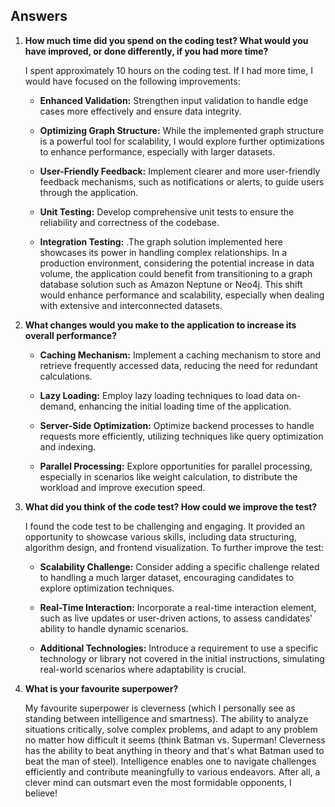 ## Answers

1. **How much time did you spend on the coding test? What would you have improved, or done differently, if you had more time?**

   I spent approximately 10 hours on the coding test. If I had more time, I would have focused on the following improvements:

   - **Enhanced Validation:** Strengthen input validation to handle edge cases more effectively and ensure data integrity.
   
   - **Optimizing Graph Structure:** While the implemented graph structure is a powerful tool for scalability, I would explore further optimizations to enhance performance, especially with larger datasets.

   - **User-Friendly Feedback:** Implement clearer and more user-friendly feedback mechanisms, such as notifications or alerts, to guide users through the application.

   - **Unit Testing:** Develop comprehensive unit tests to ensure the reliability and correctness of the codebase.

   - **Integration Testing:** .The graph solution implemented here showcases its power in handling complex relationships. In a production environment, considering the potential increase in data volume, the application could benefit from transitioning to a graph database solution such as Amazon Neptune or Neo4j. This shift would enhance performance and scalability, especially when dealing with extensive and interconnected datasets.


2. **What changes would you make to the application to increase its overall performance?**

   - **Caching Mechanism:** Implement a caching mechanism to store and retrieve frequently accessed data, reducing the need for redundant calculations.

   - **Lazy Loading:** Employ lazy loading techniques to load data on-demand, enhancing the initial loading time of the application.

   - **Server-Side Optimization:** Optimize backend processes to handle requests more efficiently, utilizing techniques like query optimization and indexing.

   - **Parallel Processing:** Explore opportunities for parallel processing, especially in scenarios like weight calculation, to distribute the workload and improve execution speed.

3. **What did you think of the code test? How could we improve the test?**

   I found the code test to be challenging and engaging. It provided an opportunity to showcase various skills, including data structuring, algorithm design, and frontend visualization. To further improve the test:

   - **Scalability Challenge:** Consider adding a specific challenge related to handling a much larger dataset, encouraging candidates to explore optimization techniques.

   - **Real-Time Interaction:** Incorporate a real-time interaction element, such as live updates or user-driven actions, to assess candidates' ability to handle dynamic scenarios.

   - **Additional Technologies:** Introduce a requirement to use a specific technology or library not covered in the initial instructions, simulating real-world scenarios where adaptability is crucial.

4. **What is your favourite superpower?**

   My favourite superpower is cleverness (which I personally see as standing between intelligence and smartness). The ability to analyze situations critically, solve complex problems, and adapt to any problem no matter how difficult it seems (think Batman vs. Superman! Cleverness has the ability to beat anything in theory and that's what Batman used to beat the man of steel). Intelligence enables one to navigate challenges efficiently and contribute meaningfully to various endeavors. After all, a clever mind can outsmart even the most formidable opponents, I believe!
